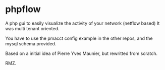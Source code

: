 # phpflow
A php gui to easily visualize the activity of your network (netflow based)
It was multi tenant oriented.

You have to use the pmacct config example in the other repos, and the mysql schema provided.

Based on a initial idea of Pierre Yves Maunier, but rewritted from scratch.

RMZ.
